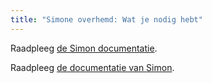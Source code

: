 ```yaml
---
title: "Simone overhemd: Wat je nodig hebt"
---
```


<Note>

Raadpleeg [de Simon documentatie](/docs/patterns/simon/).

Raadpleeg [de documentatie van Simon](/docs/designs/simon/).

</Note>
